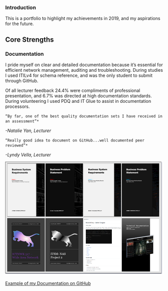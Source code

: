 
### Introduction

This is a portfolio to highlight my achievements in 2019, and my aspirations for the future. 

## Core Strengths

### Documentation
I pride myself on clear and detailed documentation because it’s essential for efficient network management, auditing and troubleshooting. During studies I used ITILv4 for schema reference, and was the only student to submit through GitHub.

Of all lecturer feedback 24.4% were compliments of professional presentation, and 6.7% was directed at high documentation standards. During volunteering I used PDQ and IT Glue to assist in documentation processors. 

    “By far, one of the best quality documentation sets I have received in an assessment”* 
 *-Natalie Yan, Lecturer*

    “Really good idea to document on GitHub...well documented peer reviewed”* 
 *-Lyndy Vella, Lecturer*

![Business Documentation](https://raw.githubusercontent.com/fairysoft/fairysoft.github.io/master/img-docs.png)

[Example of my Documentation on GitHub](https://github.com/fairysoft/Network-Fairy-Subnet-Designer)



